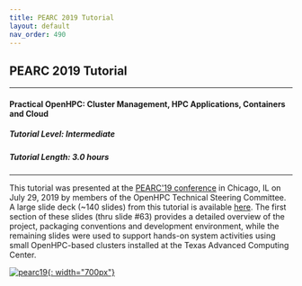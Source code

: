 ```yaml
---
title: PEARC 2019 Tutorial
layout: default
nav_order: 490
---
```


## PEARC 2019 Tutorial

---
#### Practical OpenHPC: Cluster Management, HPC Applications, Containers and Cloud
##### Tutorial Level: Intermediate
##### Tutorial Length: 3.0 hours
---

This tutorial was presented at the [PEARC'19
conference](https://pearc19.conference-program.com/presentation/?id=tut130&sess=sess112)
in Chicago, IL on July 29, 2019 by members of the OpenHPC Technical Steering
Committee. A large slide deck (~140 slides) from this tutorial is available
[here](https://docs.google.com/presentation/d/1u-GRzaeSGTNb4Qnk_rjBLb9go5xmW3mirqmchyH2Wjg).
The first section of these slides (thru slide #63) provides a detailed overview of
the project, packaging conventions and development environment, while the
remaining slides were used to support hands-on system activities using
small OpenHPC-based clusters installed at the Texas Advanced Computing Center.

[![pearc19](images/PEARC19.png){: width="700px"}](https://docs.google.com/presentation/d/1u-GRzaeSGTNb4Qnk_rjBLb9go5xmW3mirqmchyH2Wjg)
